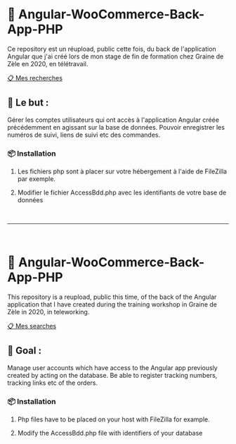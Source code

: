 # :iphone: Angular-WooCommerce-Back-App-PHP

Ce repository est un réupload, public cette fois, du back de l'application Angular que j'ai créé lors de mon stage de fin de formation chez Graine de Zèle en 2020, en télétravail.

[ :clipboard: Mes recherches](https://start.me/p/nRg0pn/dwwm-stage-cindy)


## 📍 Le but :

Gérer les comptes utilisateurs qui ont accès à l'application Angular créée précédemment en agissant sur la base de données. Pouvoir enregistrer les numéros de suivi, liens de suivi etc des commandes.

### :package: Installation

1. Les fichiers php sont à placer sur votre hébergement à l'aide de FileZilla par exemple.

2. Modifier le fichier AccessBdd.php avec les identifiants de votre base de données

&nbsp;

---
&nbsp;

# :iphone: Angular-WooCommerce-Back-App-PHP

This repository is a reupload, public this time, of the back of the Angular application that I have created during the training workshop in Graine de Zèle in 2020, in teleworking.

[ :clipboard: Mes searches](https://start.me/p/nRg0pn/dwwm-stage-cindy)


## 📍 Goal :

Manage user accounts which have access to the Angular app previously created by acting on the database. Be able to register tracking numbers, tracking links etc of the orders.

### :package: Installation

1. Php files have to be placed on your host with FileZilla for example.

2. Modify the AccessBdd.php file with identifiers of your database
